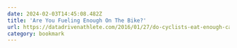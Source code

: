 ```yaml
---
date: 2024-02-03T14:45:08.482Z
title: 'Are You Fueling Enough On The Bike?'
url: https://datadrivenathlete.com/2016/01/27/do-cyclists-eat-enough-carbs/
category: bookmark
---
```

